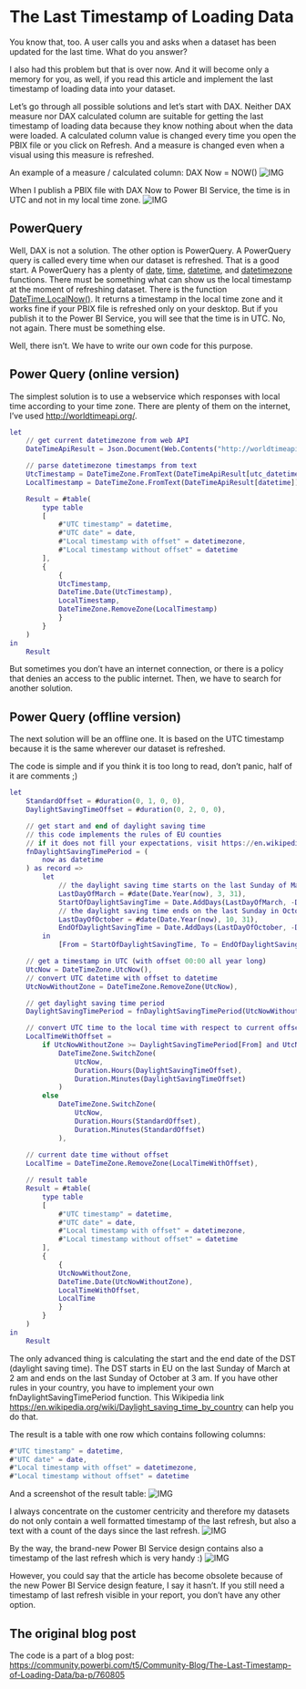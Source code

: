 # The Last Timestamp of Loading Data

You know that, too. A user calls you and asks when a dataset has been updated for the last time. What do you answer?

I also had this problem but that is over now. And it will become only a memory for you, as well, if you read this article and implement the last timestamp of loading data into your dataset.

Let’s go through all possible solutions and let’s start with DAX. Neither DAX measure nor DAX calculated column are suitable for getting the last timestamp of loading data because they know nothing about when the data were loaded. A calculated column value is changed every time you open the PBIX file or you click on Refresh. And a measure is changed even when a visual using this measure is refreshed.

An example of a measure / calculated column: DAX Now = NOW()
![IMG](https://github.com/nolockcz/PowerQuery/raw/master/The%20Last%20Timestamp%20of%20Loading%20Data/readme%20images/1.PNG)
 

When I publish a PBIX file with DAX Now to Power BI Service, the time is in UTC and not in my local time zone.
![IMG](https://github.com/nolockcz/PowerQuery/raw/master/The%20Last%20Timestamp%20of%20Loading%20Data/readme%20images/2.PNG)

## PowerQuery
Well, DAX is not a solution. The other option is PowerQuery. A PowerQuery query is called every time when our dataset is refreshed. That is a good start. A PowerQuery has a plenty of [date](https://docs.microsoft.com/en-us/powerquery-m/date-functions), [time](https://docs.microsoft.com/en-us/powerquery-m/time-functions), [datetime](https://docs.microsoft.com/en-us/powerquery-m/datetime-functions), and [datetimezone](https://docs.microsoft.com/en-us/powerquery-m/datetimezone-functions) functions. There must be something what can show us the local timestamp at the moment of refreshing dataset. There is the function [DateTime.LocalNow()](https://docs.microsoft.com/en-us/powerquery-m/datetime-localnow). It returns a timestamp in the local time zone and it works fine if your PBIX file is refreshed only on your desktop. But if you publish it to the Power BI Service, you will see that the time is in UTC. No, not again. There must be something else.

Well, there isn’t. We have to write our own code for this purpose.

## Power Query (online version)
The simplest solution is to use a webservice which responses with local time according to your time zone. There are plenty of them on the internet, I’ve used http://worldtimeapi.org/.

```m
let
    // get current datetimezone from web API
    DateTimeApiResult = Json.Document(Web.Contents("http://worldtimeapi.org/api/timezone/Europe/Berlin")),

    // parse datetimezone timestamps from text
    UtcTimestamp = DateTimeZone.FromText(DateTimeApiResult[utc_datetime]),
    LocalTimestamp = DateTimeZone.FromText(DateTimeApiResult[datetime]), 

    Result = #table(
        type table
        [
            #"UTC timestamp" = datetime, 
            #"UTC date" = date,
            #"Local timestamp with offset" = datetimezone,
            #"Local timestamp without offset" = datetime
        ], 
        {
            {
            UtcTimestamp,
            DateTime.Date(UtcTimestamp),
            LocalTimestamp,
            DateTimeZone.RemoveZone(LocalTimestamp)
            }
        }
    )
in
    Result
```

But sometimes you don’t have an internet connection, or there is a policy that denies an access to the public internet. Then, we have to search for another solution.

## Power Query (offline version)
The next solution will be an offline one. It is based on the UTC timestamp because it is the same wherever our dataset is refreshed.

The code is simple and if you think it is too long to read, don’t panic, half of it are comments ;)

```m
let
    StandardOffset = #duration(0, 1, 0, 0),
    DaylightSavingTimeOffset = #duration(0, 2, 0, 0),

    // get start and end of daylight saving time
    // this code implements the rules of EU counties
    // if it does not fill your expectations, visit https://en.wikipedia.org/wiki/Daylight_saving_time_by_country and implement your own function
    fnDaylightSavingTimePeriod = (
        now as datetime
    ) as record => 
        let
            // the daylight saving time starts on the last Sunday of March at 1am UTC
            LastDayOfMarch = #date(Date.Year(now), 3, 31),
            StartOfDaylightSavingTime = Date.AddDays(LastDayOfMarch, -Date.DayOfWeek(LastDayOfMarch, Day.Sunday)) & #time(1, 0, 0),
            // the daylight saving time ends on the last Sunday in October at 1am UTC
            LastDayOfOctober = #date(Date.Year(now), 10, 31),
            EndOfDaylightSavingTime = Date.AddDays(LastDayOfOctober, -Date.DayOfWeek(LastDayOfOctober, Day.Sunday)) & #time(1, 0, 0)
        in
            [From = StartOfDaylightSavingTime, To = EndOfDaylightSavingTime],

    // get a timestamp in UTC (with offset 00:00 all year long)
    UtcNow = DateTimeZone.UtcNow(),
    // convert UTC datetime with offset to datetime
    UtcNowWithoutZone = DateTimeZone.RemoveZone(UtcNow),

    // get daylight saving time period
    DaylightSavingTimePeriod = fnDaylightSavingTimePeriod(UtcNowWithoutZone),

    // convert UTC time to the local time with respect to current offset
    LocalTimeWithOffset = 
        if UtcNowWithoutZone >= DaylightSavingTimePeriod[From] and UtcNowWithoutZone < DaylightSavingTimePeriod[To] then
            DateTimeZone.SwitchZone(
                UtcNow, 
                Duration.Hours(DaylightSavingTimeOffset), 
                Duration.Minutes(DaylightSavingTimeOffset)
            )
        else
            DateTimeZone.SwitchZone(
                UtcNow, 
                Duration.Hours(StandardOffset), 
                Duration.Minutes(StandardOffset)
            ),
    
    // current date time without offset
    LocalTime = DateTimeZone.RemoveZone(LocalTimeWithOffset),

    // result table
    Result = #table(
        type table
        [
            #"UTC timestamp" = datetime, 
            #"UTC date" = date,
            #"Local timestamp with offset" = datetimezone,
            #"Local timestamp without offset" = datetime
        ], 
        {
            {
            UtcNowWithoutZone,
            DateTime.Date(UtcNowWithoutZone),
            LocalTimeWithOffset,
            LocalTime
            }
        }
    )
in
    Result
```

The only advanced thing is calculating the start and the end date of the DST (daylight saving time). The DST starts in EU on the last Sunday of March at 2 am and ends on the last Sunday of October at 3 am. If you have other rules in your country, you have to implement your own fnDaylightSavingTimePeriod function. This Wikipedia link https://en.wikipedia.org/wiki/Daylight_saving_time_by_country can help you do that.

 

The result is a table with one row which contains following columns:
```m
#"UTC timestamp" = datetime, 
#"UTC date" = date,
#"Local timestamp with offset" = datetimezone,
#"Local timestamp without offset" = datetime
```

And a screenshot of the result table:
![IMG](https://github.com/nolockcz/PowerQuery/raw/master/The%20Last%20Timestamp%20of%20Loading%20Data/readme%20images/3.PNG)

 

I always concentrate on the customer centricity and therefore my datasets do not only contain a well formatted timestamp of the last refresh, but also a text with a count of the days since the last refresh.
![IMG](https://github.com/nolockcz/PowerQuery/raw/master/The%20Last%20Timestamp%20of%20Loading%20Data/readme%20images/4.PNG)

 
By the way, the brand-new Power BI Service design contains also a timestamp of the last refresh which is very handy :)
![IMG](https://github.com/nolockcz/PowerQuery/raw/master/The%20Last%20Timestamp%20of%20Loading%20Data/readme%20images/5.PNG)

However, you could say that the article has become obsolete because of the new Power BI Service design feature, I say it hasn’t. If you still need a timestamp of last refresh visible in your report, you don’t have any other option.

## The original blog post
The code is a part of a blog post: https://community.powerbi.com/t5/Community-Blog/The-Last-Timestamp-of-Loading-Data/ba-p/760805
